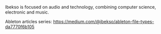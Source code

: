 Ibekso is focused on audio and technology, combining computer science, electronic and music.

Ableton articles series: https://medium.com/@ibekso/ableton-file-types-da7770f6b105
